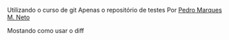 Utilizando o curso de git
Apenas o repositório de testes
Por [Pedro Marques M. Neto](http://www.pmneto.com)

Mostando como usar o diff